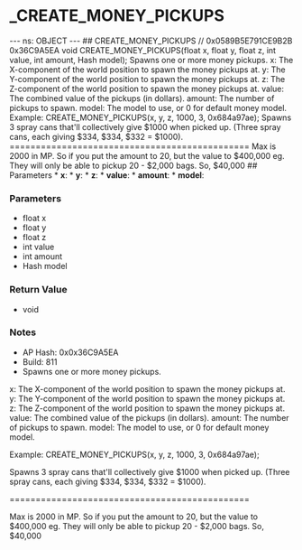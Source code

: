 # _CREATE_MONEY_PICKUPS

--- ns: OBJECT --- ## CREATE_MONEY_PICKUPS  // 0x0589B5E791CE9B2B 0x36C9A5EA void CREATE_MONEY_PICKUPS(float x, float y, float z, int value, int amount, Hash model);  Spawns one or more money pickups. x: The X-component of the world position to spawn the money pickups at. y: The Y-component of the world position to spawn the money pickups at. z: The Z-component of the world position to spawn the money pickups at. value: The combined value of the pickups (in dollars). amount: The number of pickups to spawn. model: The model to use, or 0 for default money model. Example: CREATE_MONEY_PICKUPS(x, y, z, 1000, 3, 0x684a97ae); Spawns 3 spray cans that'll collectively give $1000 when picked up. (Three spray cans, each giving $334, $334, $332 = $1000). ============================================== Max is 2000 in MP. So if you put the amount to 20, but the value to $400,000 eg. They will only be able to pickup 20 - $2,000 bags. So, $40,000  ## Parameters * **x**: * **y**: * **z**: * **value**: * **amount**: * **model**:

### Parameters
* float x
* float y
* float z
* int value
* int amount
* Hash model

### Return Value
* void

### Notes
* AP Hash: 0x0x36C9A5EA
* Build: 811
* Spawns one or more money pickups.

x: The X-component of the world position to spawn the money pickups at.
y: The Y-component of the world position to spawn the money pickups at.
z: The Z-component of the world position to spawn the money pickups at.
value: The combined value of the pickups (in dollars).
amount: The number of pickups to spawn.
model: The model to use, or 0 for default money model.

Example:
CREATE_MONEY_PICKUPS(x, y, z, 1000, 3, 0x684a97ae);

Spawns 3 spray cans that'll collectively give $1000 when picked up. (Three spray cans, each giving $334, $334, $332 = $1000).

==============================================

Max is 2000 in MP. So if you put the amount to 20, but the value to $400,000 eg. They will only be able to pickup 20 - $2,000 bags. So, $40,000


